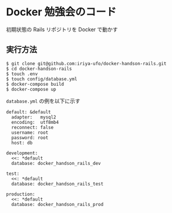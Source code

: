 # Docker 勉強会のコード

初期状態の Rails リポジトリを Docker で動かす

## 実行方法

```
$ git clone git@github.com:iriya-ufo/docker-handson-rails.git
$ cd docker-handson-rails
$ touch .env
$ touch config/database.yml
$ docker-compose build
$ docker-compose up
```

`database.yml` の例を以下に示す

```
default: &default
  adapter:   mysql2
  encoding:  utf8mb4
  reconnect: false
  username: root
  password: root
  host: db

development:
  <<: *default
  database: docker_handson_rails_dev

test:
  <<: *default
  database: docker_handson_rails_test

production:
  <<: *default
  database: docker_handson_rails_prod
```
